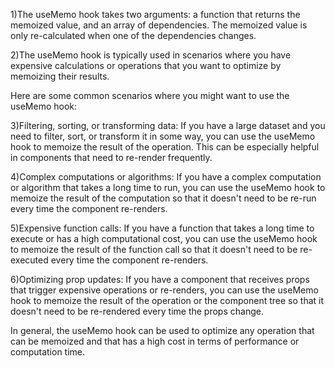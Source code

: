 1)The useMemo hook takes two arguments: a function that returns the memoized value, and an array of dependencies. The memoized value is only re-calculated when one of the dependencies changes.

2)The useMemo hook is typically used in scenarios where you have expensive calculations or operations that you want to optimize by memoizing their results.

Here are some common scenarios where you might want to use the useMemo hook:

3)Filtering, sorting, or transforming data: If you have a large dataset and you need to filter, sort, or transform it in some way, you can use the useMemo hook to memoize the result of the operation. This can be especially helpful in components that need to re-render frequently.

4)Complex computations or algorithms: If you have a complex computation or algorithm that takes a long time to run, you can use the useMemo hook to memoize the result of the computation so that it doesn't need to be re-run every time the component re-renders.

5)Expensive function calls: If you have a function that takes a long time to execute or has a high computational cost, you can use the useMemo hook to memoize the result of the function call so that it doesn't need to be re-executed every time the component re-renders.

6)Optimizing prop updates: If you have a component that receives props that trigger expensive operations or re-renders, you can use the useMemo hook to memoize the result of the operation or the component tree so that it doesn't need to be re-rendered every time the props change.

In general, the useMemo hook can be used to optimize any operation that can be memoized and that has a high cost in terms of performance or computation time.




